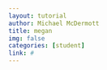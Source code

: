 ```yaml
---
layout: tutorial
author: Michael McDermott
title: megan
img: false
categories: [student]
link: #
---
```

